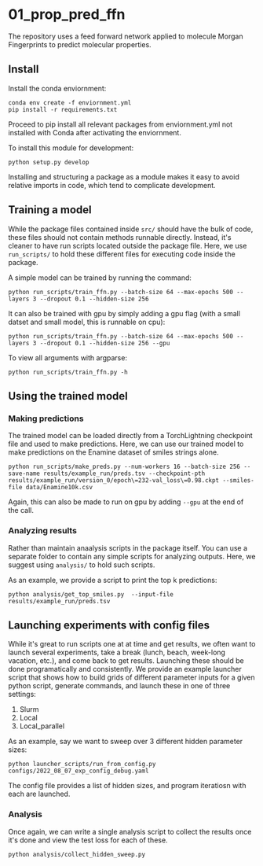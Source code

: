 # 01_prop_pred_ffn

The repository uses a feed forward network applied to molecule Morgan Fingerprints to predict molecular properties.

## Install

Install the conda enviornment:
```
conda env create -f enviornment.yml
pip install -r requirements.txt
```

Proceed to pip install all relevant packages from enviornment.yml not installed with Conda after activating the enviornment.

To install this module for development:

```
python setup.py develop
```

Installing and structuring a package as a module makes it easy to avoid relative imports in code, which tend to complicate development.

## Training a model

While the package files contained inside `src/` should have the bulk of code, these files should not contain methods runnable directly. Instead, it's cleaner to have run scripts located outside the package file. Here, we use `run_scripts/` to hold these different files for executing code inside the package.


A simple model can be trained by running the command: 
```
python run_scripts/train_ffn.py --batch-size 64 --max-epochs 500 --layers 3 --dropout 0.1 --hidden-size 256
```

It can also be trained with gpu by simply adding a gpu flag (with a small datset and small model, this is runnable on cpu):

```
python run_scripts/train_ffn.py --batch-size 64 --max-epochs 500 --layers 3 --dropout 0.1 --hidden-size 256 --gpu
```

To view all arguments with argparse: 

```
python run_scripts/train_ffn.py -h
```

## Using the trained model

### Making predictions

The trained model can be loaded directly from a TorchLightning checkpoint file and used to make predictions. Here, we can use our trained model to make predictions on the Enamine dataset of smiles strings alone.

```
python run_scripts/make_preds.py --num-workers 16 --batch-size 256 --save-name results/example_run/preds.tsv --checkpoint-pth results/example_run/version_0/epoch\=232-val_loss\=0.98.ckpt --smiles-file data/Enamine10k.csv
```
Again, this can also be made to run on gpu by adding `--gpu` at the end of the call.

### Analyzing results

Rather than maintain anaalysis scripts in the package itself. You can use a separate folder to contain any simple scripts for analyzing outputs. Here, we suggest using `analysis/` to hold such scripts. 

As an example, we provide a script to print the top k predictions:

```
python analysis/get_top_smiles.py  --input-file  results/example_run/preds.tsv
```

## Launching experiments with config files

While it's great to run scripts one at at time and get results, we often want to launch several experiments, take a break (lunch, beach, week-long vacation, etc.), and come back to get results. Launching these should be done programatically and consistently. We provide an example launcher script that shows how to build grids of different parameter inputs for a given python script, generate commands, and launch these in one of three settings:
1. Slurm  
2. Local  
3. Local\_parallel   

As an example, say we want to sweep over 3 different hidden parameter sizes:

```
python launcher_scripts/run_from_config.py configs/2022_08_07_exp_config_debug.yaml
```

The config file provides a list of hidden sizes, and program iteratiosn with each are launched. 

### Analysis

Once again, we can write a single analysis script to collect the results once it's done and view the test loss for each of these. 

```
python analysis/collect_hidden_sweep.py
```
